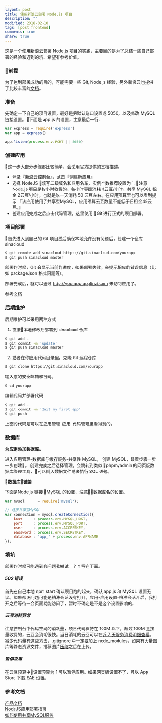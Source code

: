 ```yaml
---
layout: post
title: 使用新浪云部署 Node.js 项目
description: ""
modified: 2018-02-10
tags: [post frontend]
comments: true
share: true
---
```


这是一个使用新浪云部署 Node.js 项目的实践，主要目的是为了总结一些自己部署的经验和遇到的坑，希望有参考价值。

### 前提
为了达到部署成功的目的，可能需要一些 Git, Node.js 经验，另外新浪云也提供了比较丰富的[文档](http://www.sinacloud.com/index/support.html)。

### 准备
先确定一下自己的项目设置，最好是把默认端口设置成 5050，以及修改 MySQL 链接设置。下面是 app.js 的设置，注意最后一行.

``` javascript
var express = require('express')
var app = express()

app.listen(process.env.PORT || 5050)
```

### 创建应用
这一步大部分步骤都比较简单，会采用官方提供的文档描述。
* 登录『新浪云控制台』，点击『创建新应用』
* 选择 NodeJS 填写二级域名和应用名车，实例个数推荐设置为 1. 注意 Node.js 项目是按小时收费的，每小时容器消耗 3云豆/小时，共享 MySQL 租金 2云豆/小时。也就是说一天消耗 50 云豆左右。在应用预算里也可以看到提示 『该应用使用了共享型MySQL，应用预算云豆数量不能低于日租金48云豆。』
* 创建应用完成之后点击代码管理，这里使用 Git 进行正式的项目部署。

### 项目部署
首先进入到自己的 Git 项目然后确保本地允许没有问题后，创建一个仓库 sinacloud

``` bash
$ git remote add sinacloud https://git.sinacloud.com/yourapp
$ git push sinacloud master
```

部署的时候，Git 会显示当前的进度，如果部署失败，会提示相应的错误信息（比如 package.json 格式问题等）。  

部署完成后，就可以通过 http://yourapp.applinzi.com 来访问应用了。  

参考[文档](http://www.sinacloud.com/doc/sae/docker/nodejs-getting-started.html)

### 后期维护

后期维护可以采用两种方式

1. 直接本地修改后部署到 sinacloud 仓库

``` bash
$ git add .
$ git commit -m 'update'
$ git push sinacloud master
```

2. 或者在你应用代码目录里，克隆 Git 远程仓库

``` bash
$ git clone https://git.sinacloud.com/yourapp
```

输入您的安全邮箱和密码。

``` bash
$ cd yourapp
```

编辑代码并部署代码

``` bash
$ git add .
$ git commit -m 'Init my first app'
$ git push 
```

上面的代码是可以在应用管理-应用-代码管理里看得到的。

### 数据库
**为应用添加数据库。**  

进入应用管理-数据库与缓存服务-共享性 MySQL， 创建 MySQL，跟着步骤一步一步创建。 创建完成之后选择管理，会跳转到类似 phpmyadmin 的网页版数据库管理工具，可以倒入数据文件或者执行 SQL 语句。  

**数据库链接**

下面是Node.js 链接 MySQL 的设置，注意数据库名的设置。

``` javascript
var mysql      = require('mysql');

// 连接共享型MySQL
var connection = mysql.createConnection({
    host     : process.env.MYSQL_HOST,
    port     : process.env.MYSQL_PORT,
    user     : process.env.ACCESSKEY,
    password : process.env.SECRETKEY,
    database : 'app_' + process.env.APPNAME
});
```

### 填坑
部署的时候可能遇到的问题我尝试一个个写在下面。  
##### 502 错误
首先在自己本地 npm start 确认项目跑的起来，确认 app.js 和 MySQL 设置无误。如果都没问题可能是粘滞会话没有打开，应用-应用设置-粘滞会话开启，我打开之后等待一会页面就能访问了，暂时不确定是不是这个设置影响的。
##### 云豆消耗异常
注意控制台中代码空间的消耗量，项目代码保持在 100M 以下，超过 100M 是按量收费的，云豆会消耗很快。当日消耗的云豆可以在[近 7 天服务消费明细查看](http://www.sinacloud.com/ucenter/consumedetail)。  
减少代码量有这些方法，.gitignore 中一定要加上 node_modules，如果有大量图片等静态资源文件，推荐图片[压缩](https://sspai.com/post/40791)之后在上传。
##### 暂停应用
在云豆预算中设置预算为 1 可以暂停应用。如果网页版设置不了，可以 App Store 下载 SAE 设置。

### 参考文档
[产品文档](http://www.sinacloud.com/index/support.html)  
[NodeJS应用部署指南](http://www.sinacloud.com/doc/sae/docker/nodejs-getting-started.html)  
[如何使用共享MySQL服务](http://www.sinacloud.com/doc/sae/docker/howto-use-mysql.html)